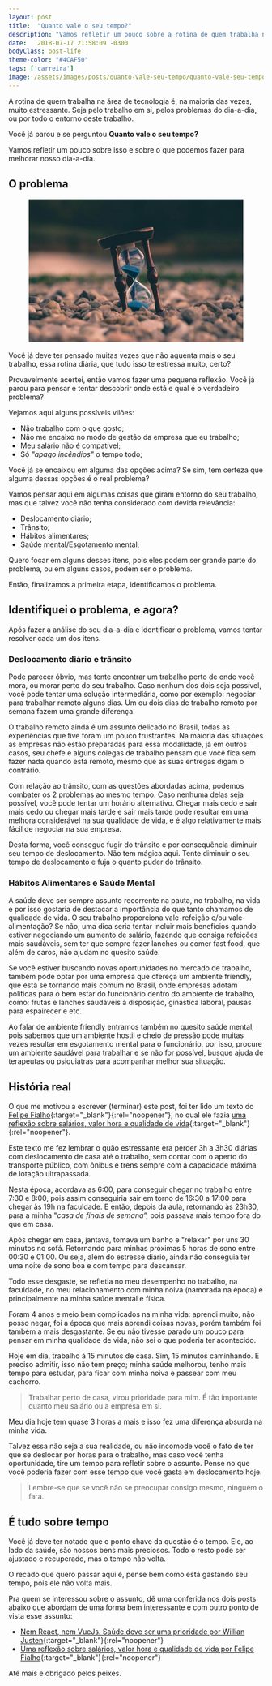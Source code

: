 ```yaml
---
layout: post
title:  "Quanto vale o seu tempo?"
description: "Vamos refletir um pouco sobre a rotina de quem trabalha na área de tecnologia, os problemas do dia-a-dia e o que podemos fazer para melhorar nosso dia-a-dia."
date:   2018-07-17 21:58:09 -0300
bodyClass: post-life
theme-color: "#4CAF50"
tags: ['carreira']
image: /assets/images/posts/quanto-vale-seu-tempo/quanto-vale-seu-tempo.jpg
---
```


A rotina de quem trabalha na área de tecnologia é, na maioria das vezes, muito estressante. Seja pelo trabalho em si, pelos problemas do dia-a-dia, ou por todo o entorno deste trabalho.

Você já parou e se perguntou **Quanto vale o seu tempo?**

Vamos refletir um pouco sobre isso e sobre o que podemos fazer para melhorar nosso dia-a-dia.

## **O problema**

<figure>
  <picture>
      <source type="image/webp" srcset="/assets/images/webp/posts/quanto-vale-seu-tempo/quanto-vale-seu-tempo.webp" />
      <source srcset="/assets/images/posts/quanto-vale-seu-tempo/quanto-vale-seu-tempo.jpg" />
      <img itemprop="image" src="/assets/images/posts/quanto-vale-seu-tempo/quanto-vale-seu-tempo.jpg" alt="Quanto vale o seu tempo?" />
    </picture>
</figure>

Você já deve ter pensado muitas vezes que não aguenta mais o seu trabalho, essa rotina diária, que tudo isso te estressa muito, certo?

Provavelmente acertei, então vamos fazer uma pequena reflexão. Você já parou para pensar e tentar descobrir onde está e qual é o verdadeiro problema?

Vejamos aqui alguns possíveis vilões:


- Não trabalho com o que gosto;
- Não me encaixo no modo de gestão da empresa que eu trabalho;
- Meu salário não é compatível;
- Só *"apago incêndios"* o tempo todo;

Você já se encaixou em alguma das opções acima? Se sim, tem certeza que alguma dessas opções é o real problema?

Vamos pensar aqui em algumas coisas que giram entorno do seu trabalho, mas que talvez você não tenha considerado com devida relevância:


- Deslocamento diário;
- Trânsito;
- Hábitos alimentares;
- Saúde mental/Esgotamento mental;

Quero focar em alguns desses itens, pois eles podem ser grande parte do problema, ou em alguns casos, podem ser o problema.

Então, finalizamos a primeira etapa, identificamos o problema.


## **Identifiquei o problema, e agora?**

Após fazer a análise do seu dia-a-dia e identificar o problema, vamos tentar resolver cada um dos itens.

### Deslocamento diário e trânsito

Pode parecer óbvio, mas tente encontrar um trabalho perto de onde você mora, ou morar perto do seu trabalho. Caso nenhum dos dois seja possível, você pode tentar uma solução intermediária, como por exemplo: negociar para trabalhar remoto alguns dias.  Um ou dois dias de trabalho remoto por semana fazem uma grande diferença.

O trabalho remoto ainda é um assunto delicado no Brasil, todas as experiências que tive foram um pouco frustrantes. Na maioria das situações as empresas não estão preparadas para essa modalidade, já em outros casos, seu chefe e alguns colegas de trabalho pensam que você fica sem fazer nada quando está remoto, mesmo que as suas entregas digam o contrário.

Com relação ao trânsito, com as questões abordadas acima, podemos combater os 2 problemas ao mesmo tempo. Caso nenhuma delas seja possível, você pode tentar um horário alternativo. Chegar mais cedo e sair mais cedo ou chegar mais tarde e sair mais tarde pode resultar em uma melhora considerável na sua qualidade de vida, e é algo relativamente mais fácil de negociar na sua empresa.

Desta forma, você consegue fugir do trânsito e por consequência diminuir seu tempo de deslocamento. Não tem mágica aqui. Tente diminuir o seu tempo de deslocamento e fuja o quanto puder do trânsito.

### Hábitos Alimentares e Saúde Mental

A saúde deve ser sempre assunto recorrente na pauta, no trabalho, na vida e por isso gostaria de destacar a importância do que tanto chamamos de qualidade de vida. O seu trabalho proporciona vale-refeição e/ou vale-alimentação? Se não, uma dica seria tentar incluir mais benefícios quando estiver negociando um aumento de salário, fazendo que consiga refeições mais saudáveis, sem ter que sempre fazer lanches ou comer fast food, que além de caros, não ajudam no quesito saúde.

Se você estiver buscando novas oportunidades no mercado de trabalho, também pode optar por uma empresa que ofereça um ambiente friendly, que está se tornando mais comum no Brasil, onde empresas adotam políticas para o bem estar do funcionário dentro do ambiente de trabalho, como: frutas e lanches saudáveis à disposição, ginástica laboral, pausas para espairecer e etc.

Ao falar de ambiente friendly entramos também no quesito saúde mental, pois sabemos que um ambiente hostil e cheio de pressão pode muitas vezes resultar em esgotamento mental para o funcionário, por isso, procure um ambiente saudável para trabalhar e se não for possível, busque ajuda de terapeutas ou psiquiatras para acompanhar melhor sua situação.


## História real

O que me motivou a escrever (terminar) este post, foi ter lido um texto do [Felipe Fialho](https://www.felipefialho.com/){:target="_blank"}{:rel="noopener"}, no qual ele fazia [uma reflexão sobre salários, valor hora e qualidade de vida](https://www.felipefialho.com/blog/2015/uma-reflexao-sobre-salarios-valor-hora-e-qualidade-de-vida){:target="_blank"}{:rel="noopener"}.

Este texto me fez lembrar o quão estressante era perder 3h a 3h30 diárias com deslocamento de casa até o trabalho, sem contar com o aperto do transporte público, com ônibus e trens sempre com a capacidade máxima de lotação ultrapassada.

Nesta época, acordava as 6:00, para conseguir chegar no trabalho entre 7:30 e 8:00, pois assim conseguiria sair em torno de 16:30 a 17:00 para chegar às 19h na faculdade. E então, depois da aula, retornando às 23h30, para a minha "*casa de finais de semana”,* pois passava mais tempo fora do que em casa.

Após chegar em casa, jantava, tomava um banho e "relaxar" por uns 30 minutos no sofá. Retornando para minhas próximas 5 horas de sono entre 00:30 e 01:00. Ou seja, além do estresse diário, ainda não conseguia ter uma noite de sono boa e com tempo para descansar.

Todo esse desgaste, se refletia no meu desempenho no trabalho, na faculdade, no meu relacionamento com minha noiva (namorada na época) e principalmente na minha saúde mental e física.

Foram 4 anos e meio bem complicados na minha vida: aprendi muito, não posso negar, foi a época que mais aprendi coisas novas, porém também foi também a mais desgastante. Se eu não tivesse parado um pouco para pensar em minha qualidade de vida, não sei o que poderia ter acontecido.

Hoje em dia, trabalho à 15 minutos de casa. Sim, 15 minutos caminhando. E preciso admitir, isso não tem preço; minha saúde melhorou, tenho mais tempo para estudar, para ficar com minha noiva e passear com meu cachorro.


> Trabalhar perto de casa, virou prioridade para mim. É tão importante quanto meu salário ou a empresa em si.

Meu dia hoje tem quase 3 horas a mais e isso fez uma diferença absurda na minha vida.

Talvez essa não seja a sua realidade, ou não incomode você o fato de ter que se deslocar por horas para o trabalho, mas caso você tenha oportunidade, tire um tempo para refletir sobre o assunto. Pense no que você poderia fazer com esse tempo que você gasta em deslocamento hoje.


> Lembre-se que se você não se preocupar consigo mesmo, ninguém o fará.


## É tudo sobre tempo

Você já deve ter notado que o ponto chave da questão é o tempo. Ele, ao lado da saúde, são nossos bens mais preciosos. Todo o resto pode ser ajustado e recuperado, mas o tempo não volta.

O recado que quero passar aqui é, pense bem como está gastando seu tempo, pois ele não volta mais.

Pra quem se interessou sobre o assunto, dê uma conferida nos dois posts abaixo que abordam de uma forma bem interessante e com outro ponto de vista esse assunto:


- [Nem React, nem VueJs. Saúde deve ser uma prioridade por Willian Justen](https://willianjusten.com.br/saude-deve-ser-a-prioridade/){:target="_blank"}{:rel="noopener"}
- [Uma reflexão sobre salários, valor hora e qualidade de vida por Felipe Fialho](https://www.felipefialho.com/blog/2015/uma-reflexao-sobre-salarios-valor-hora-e-qualidade-de-vida){:target="_blank"}{:rel="noopener"}


Até mais e obrigado pelos peixes.
